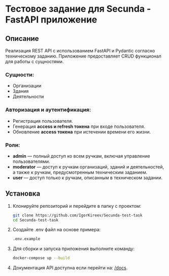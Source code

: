 # Тестовое задание для Secunda - FastAPI приложение


## Описание
Реализация REST API с использованием FastAPI и Pydantic согласно техническому заданию. 
Приложение предоставляет CRUD функционал для работы с сущностями.


### Сущности:
 - Организации
 - Здания
 - Деятельности

### Авторизация и аутентификация:
- Регистрация пользователя.
- Генерация **access и refresh токена** при входе пользователя.
- Обновление **access токена** при истечении времени его жизни.

### Роли:
- **admin** — полный доступ ко всем ручкам, включая управление пользователями.
- **moderator** — доступ к ручкам организаций, зданий и деятельностей, а также к ручкам, предусмотренным техническим заданием.
- **user** — доступ только к ручкам, описанным в техническом задании.


## Установка

1. Клонируйте репозиторий и перейдите в папку с проектом:
   ```bash
   git clone https://github.com/IgorKireev/Secunda-test-task
   cd Secunda-test-task
   ```
   
2. Создайте .env файл на основе примера:
   ```bash
   .env.example
   ```
   
3. Для сборки и запуска приложения выполните команду:
   ```bash
   docker-compose up --build
   ```
   
4. Документация API доступна если перейти на: [/docs](/docs).